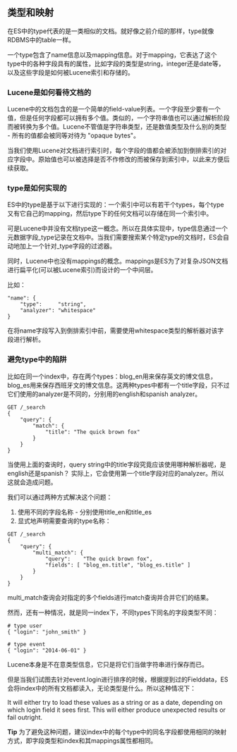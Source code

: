 ## 类型和映射 ##

在ES中的type代表的是一类相似的文档。就好像之前介绍的那样，type就像RDBMS中的table一样。

一个type包含了name信息以及mapping信息。对于mapping，它表达了这个type中的各种字段具有的属性，比如字段的类型是string，integer还是date等，以及这些字段是如何被Lucene索引和存储的。

### Lucene是如何看待文档的 ###

Lucene中的文档包含的是一个简单的field-value列表。一个字段至少要有一个值，但是任何字段都可以拥有多个值。类似的，一个字符串值也可以通过解析阶段而被转换为多个值。Lucene不管值是字符串类型，还是数值类型及什么别的类型 - 所有的值都会被同等对待为 "opaque bytes"。

当我们使用Lucene对文档进行索引时，每个字段的值都会被添加到倒排索引的对应字段中。原始值也可以被选择是否不作修改的而被保存到索引中，以此来方便后续获取。

### type是如何实现的 ###

ES中的type是基于以下进行实现的：一个索引中可以有若干个types，每个type又有它自己的mapping，然后type下的任何文档可以存储在同一个索引中。

可是Lucene中并没有文档type这一概念。所以在具体实现中，type信息通过一个元数据字段_type记录在文档中。当我们需要搜索某个特定type的文档时，ES会自动地加上一个针对_type字段的过滤器。

同时，Lucene中也没有mappings的概念。mappings是ES为了对复杂JSON文档进行扁平化(可以被Lucene索引)而设计的一个中间层。

比如：

```
"name": {
    "type":     "string",
    "analyzer": "whitespace"
}
```

在将name字段写入到倒排索引中前，需要使用whitespace类型的解析器对该字段进行解析。

### 避免type中的陷阱 ###

比如在同一个index中，存在两个types：blog_en用来保存英文的博文信息，blog_es用来保存西班牙文的博文信息。这两种types中都有一个title字段，只不过它们使用的analyzer是不同的，分别用的english和spanish analyzer。

```
GET /_search
{
    "query": {
        "match": {
            "title": "The quick brown fox"
        }
    }
}
```

当使用上面的查询时，query string中的title字段究竟应该使用哪种解析器呢，是english还是spanish？
实际上，它会使用第一个title字段对应的analyzer。所以这就会造成问题。

我们可以通过两种方式解决这个问题：

1. 使用不同的字段名称 - 分别使用title_en和title_es
2. 显式地声明需要查询的type名称：

```
GET /_search
{
    "query": {
        "multi_match": { 
            "query":    "The quick brown fox",
            "fields": [ "blog_en.title", "blog_es.title" ]
        }
    }
}
```

multi_match查询会对指定的多个fields进行match查询并合并它们的结果。

然而，还有一种情况，就是同一index下，不同types下同名的字段类型不同：

```
# type user
{ "login": "john_smith" }

# type event
{ "login": "2014-06-01" }
```

Lucene本身是不在意类型信息，它只是将它们当做字符串进行保存而已。

但是当我们试图去针对event.login进行排序的时候，根据提到过的Fielddata，ES会将index中的所有文档都读入，无论类型是什么。所以这种情况下：

It will either try to load these values as a string or as a date, depending on which login field it sees first. This will either produce unexpected results or fail outright.

**Tip**
为了避免这种问题，建议index中的每个type中的同名字段都使用相同的映射方式，即字段类型和index和其mappings属性都相同。









